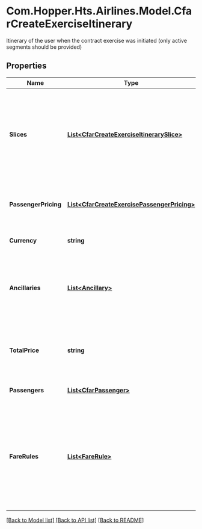 # Com.Hopper.Hts.Airlines.Model.CfarCreateExerciseItinerary
Itinerary of the user when the contract exercise was initiated (only active segments should be provided)

## Properties

Name | Type | Description | Notes
------------ | ------------- | ------------- | -------------
**Slices** | [**List&lt;CfarCreateExerciseItinerarySlice&gt;**](CfarCreateExerciseItinerarySlice.md) | List of slices of the itinerary; 1 (one way),  2 (round trip) or up to 10 (multi-destination) slices are allowed | 
**PassengerPricing** | [**List&lt;CfarCreateExercisePassengerPricing&gt;**](CfarCreateExercisePassengerPricing.md) | List of passengers type, count and pricing for the itinerary | [optional] 
**Currency** | **string** | Currency of pricing fields | [optional] 
**Ancillaries** | [**List&lt;Ancillary&gt;**](Ancillary.md) | Ancillaries attached to the itinerary and their prices. Only ancillaries covered by CFAR must be filled | [optional] 
**TotalPrice** | **string** | Total price to be covered by CFAR (including ancillaries if applicable) | [optional] 
**Passengers** | [**List&lt;CfarPassenger&gt;**](CfarPassenger.md) | Details of the passengers | [optional] 
**FareRules** | [**List&lt;FareRule&gt;**](FareRule.md) | The fare rules associated to the itinerary. If different fare rules apply to different slices in the itinerary, indicate the most restrictive. | [optional] 

[[Back to Model list]](../../README.md#documentation-for-models) [[Back to API list]](../../README.md#documentation-for-api-endpoints) [[Back to README]](../../README.md)

